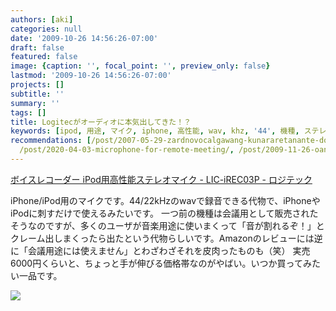 ```yaml
---
authors: [aki]
categories: null
date: '2009-10-26 14:56:26-07:00'
draft: false
featured: false
image: {caption: '', focal_point: '', preview_only: false}
lastmod: '2009-10-26 14:56:26-07:00'
projects: []
subtitle: ''
summary: ''
tags: []
title: Logitecがオーディオに本気出してきた！？
keywords: [ipod, 用途, マイク, iphone, 高性能, wav, khz, '44', 機種, ステレオ]
recommendations: [/post/2007-05-29-zardnovocalgawang-kunararetanante-dot-dot-dot/,
  /post/2020-04-03-microphone-for-remote-meeting/, /post/2009-11-26-oan-kuoshou-qing-akaperaduo-zhong-lu-yin-notamenoji-cai/]
---
```


[ボイスレコーダー iPod用高性能ステレオマイク - LIC-iREC03P - ロジテック](http://www.logitec.co.jp/products/recadpt/licirec03/index.html)

iPhone/iPod用のマイクです。44/22kHzのwavで録音できる代物で、iPhoneやiPodに刺すだけで使えるみたいです。
一つ前の機種は会議用として販売されたそうなのですが、多くのユーザが音楽用途に使いまくって「音が割れるぞ！」とクレーム出しまくったら出たという代物らしいです。Amazonのレビューには逆に「会議用途には使えません」とわざわざそれを皮肉ったものも（笑）
実売6000円くらいと、ちょっと手が伸びる価格帯なのがやばい。いつか買ってみたい一品です。

![](https://images-na.ssl-images-amazon.com/images/I/41LH3I8OB7L.jpg)